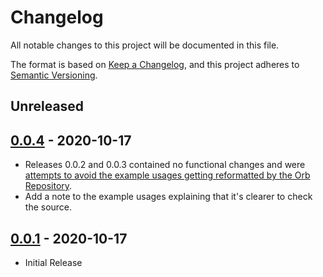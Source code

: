 # Changelog
All notable changes to this project will be documented in this file.

The format is based on [Keep a Changelog](https://keepachangelog.com/en/1.0.0/),
and this project adheres to [Semantic Versioning](https://semver.org/spec/v2.0.0.html).

## Unreleased

## [0.0.4] - 2020-10-17
 - Releases 0.0.2 and 0.0.3 contained no functional changes and were [attempts to avoid the example usages getting reformatted by the Orb Repository](https://discuss.circleci.com/t/orb-example-formatting-gets-mangled-after-publishing/37816).
 - Add a note to the example usages explaining that it's clearer to check the source.

## [0.0.1] - 2020-10-17
 - Initial Release


[0.0.1]: https://github.com/adamu/slack-webhook-orb/releases/tag/0.0.1
[0.0.4]: https://github.com/adamu/slack-webhook-orb/releases/tag/0.0.4
